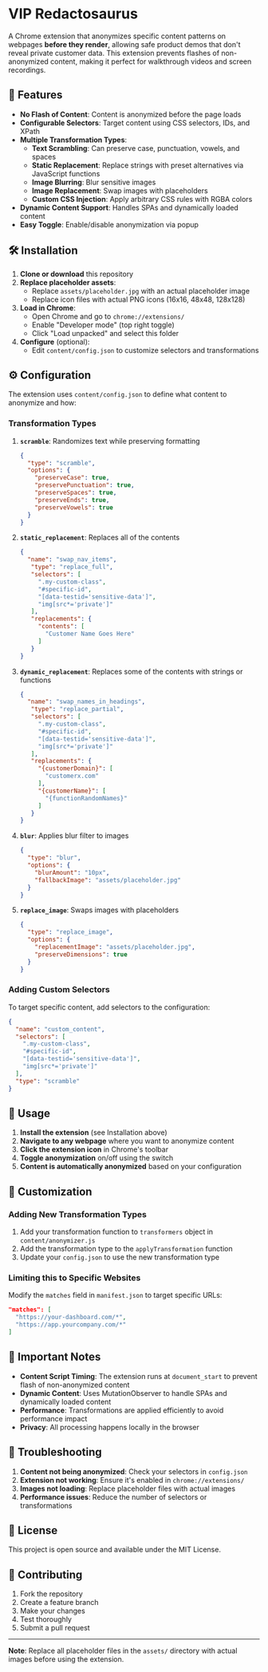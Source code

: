 # VIP Redactosaurus

A Chrome extension that anonymizes specific content patterns on webpages **before they render**, allowing safe product demos that don't reveal private customer data. This extension prevents flashes of non-anonymized content, making it perfect for walkthrough videos and screen recordings.

## 🚀 Features

- **No Flash of Content**: Content is anonymized before the page loads
- **Configurable Selectors**: Target content using CSS selectors, IDs, and XPath
- **Multiple Transformation Types**:
  - **Text Scrambling**: Can preserve case, punctuation, vowels, and spaces
  - **Static Replacement**: Replace strings with preset alternatives via JavaScript functions
  - **Image Blurring**: Blur sensitive images
  - **Image Replacement**: Swap images with placeholders
  - **Custom CSS Injection**: Apply arbitrary CSS rules with RGBA colors
- **Dynamic Content Support**: Handles SPAs and dynamically loaded content
- **Easy Toggle**: Enable/disable anonymization via popup

## 🛠 Installation

1. **Clone or download** this repository
2. **Replace placeholder assets**:
   - Replace `assets/placeholder.jpg` with an actual placeholder image
   - Replace icon files with actual PNG icons (16x16, 48x48, 128x128)
3. **Load in Chrome**:
   - Open Chrome and go to `chrome://extensions/`
   - Enable "Developer mode" (top right toggle)
   - Click "Load unpacked" and select this folder
4. **Configure** (optional):
   - Edit `content/config.json` to customize selectors and transformations

## ⚙️ Configuration

The extension uses `content/config.json` to define what content to anonymize and how:

### Transformation Types

1. **`scramble`**: Randomizes text while preserving formatting
   ```json
   {
     "type": "scramble",
     "options": {
       "preserveCase": true,
       "preservePunctuation": true,
       "preserveSpaces": true,
       "preserveEnds": true,
       "preserveVowels": true
     }
   }
   ```

2. **`static_replacement`**: Replaces all of the contents
   ```json
   {
     "name": "swap_nav_items",
      "type": "replace_full",
      "selectors": [
        ".my-custom-class",
        "#specific-id",
        "[data-testid='sensitive-data']",
        "img[src*='private']"
      ],
      "replacements": {
        "contents": [
          "Customer Name Goes Here"
        ]
      }
   }
   ```

3. **`dynamic_replacement`**: Replaces some of the contents with strings or functions
   ```json
   {
     "name": "swap_names_in_headings",
      "type": "replace_partial",
      "selectors": [
        ".my-custom-class",
        "#specific-id",
        "[data-testid='sensitive-data']",
        "img[src*='private']"
      ],
      "replacements": {
        "{customerDomain}": [
          "customerx.com"
        ],
        "{customerName}": [
          "{functionRandomNames}"
        ]
      }
   }
   ```

4. **`blur`**: Applies blur filter to images
   ```json
   {
     "type": "blur",
     "options": {
       "blurAmount": "10px",
       "fallbackImage": "assets/placeholder.jpg"
     }
   }
   ```

5. **`replace_image`**: Swaps images with placeholders
   ```json
   {
     "type": "replace_image",
     "options": {
       "replacementImage": "assets/placeholder.jpg",
       "preserveDimensions": true
     }
   }
   ```

### Adding Custom Selectors

To target specific content, add selectors to the configuration:

```json
{
  "name": "custom_content",
  "selectors": [
    ".my-custom-class",
    "#specific-id",
    "[data-testid='sensitive-data']",
    "img[src*='private']"
  ],
  "type": "scramble"
}
```

## 🎯 Usage

1. **Install the extension** (see Installation above)
2. **Navigate to any webpage** where you want to anonymize content
3. **Click the extension icon** in Chrome's toolbar
4. **Toggle anonymization** on/off using the switch
5. **Content is automatically anonymized** based on your configuration

## 🔧 Customization

### Adding New Transformation Types

1. Add your transformation function to `transformers` object in `content/anonymizer.js`
2. Add the transformation type to the `applyTransformation` function
3. Update your `config.json` to use the new transformation type

### Limiting this to Specific Websites

Modify the `matches` field in `manifest.json` to target specific URLs:

```json
"matches": [
  "https://your-dashboard.com/*",
  "https://app.yourcompany.com/*"
]
```

## 🚨 Important Notes

- **Content Script Timing**: The extension runs at `document_start` to prevent flash of non-anonymized content
- **Dynamic Content**: Uses MutationObserver to handle SPAs and dynamically loaded content
- **Performance**: Transformations are applied efficiently to avoid performance impact
- **Privacy**: All processing happens locally in the browser

## 🐛 Troubleshooting

1. **Content not being anonymized**: Check your selectors in `config.json`
2. **Extension not working**: Ensure it's enabled in `chrome://extensions/`
3. **Images not loading**: Replace placeholder files with actual images
4. **Performance issues**: Reduce the number of selectors or transformations

## 📝 License

This project is open source and available under the MIT License.

## 🤝 Contributing

1. Fork the repository
2. Create a feature branch
3. Make your changes
4. Test thoroughly
5. Submit a pull request

---

**Note**: Replace all placeholder files in the `assets/` directory with actual images before using the extension.
